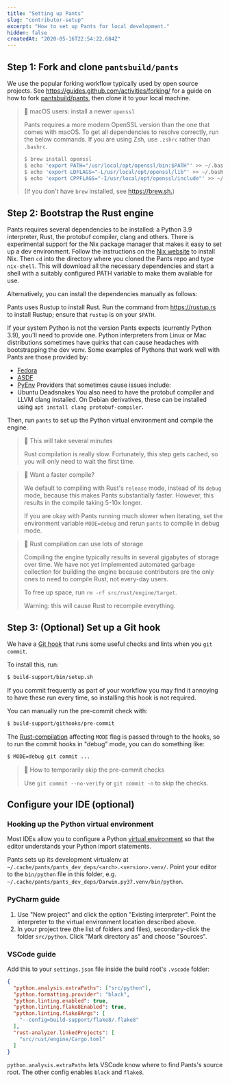 ```yaml
---
title: "Setting up Pants"
slug: "contributor-setup"
excerpt: "How to set up Pants for local development."
hidden: false
createdAt: "2020-05-16T22:54:22.684Z"
---
```

Step 1: Fork and clone `pantsbuild/pants`
-----------------------------------------

We use the popular forking workflow typically used by open source projects. See <https://guides.github.com/activities/forking/> for a guide on how to fork [pantsbuild/pants](https://github.com/pantsbuild/pants), then clone it to your local machine.

> 🚧 macOS users: install a newer `openssl`
> 
> Pants requires a more modern OpenSSL version than the one that comes with macOS. To get all dependencies to resolve correctly, run the below commands. If you are using Zsh, use `.zshrc` rather than `.bashrc`.
> 
> ```bash
> $ brew install openssl
> $ echo 'export PATH="/usr/local/opt/openssl/bin:$PATH"' >> ~/.bashrc
> $ echo 'export LDFLAGS="-L/usr/local/opt/openssl/lib"' >> ~/.bashrc
> $ echo 'export CPPFLAGS="-I/usr/local/opt/openssl/include"' >> ~/.bashrc
> ```
> 
> (If you don't have `brew` installed, see <https://brew.sh.>)

Step 2: Bootstrap the Rust engine
---------------------------------

Pants requires several dependencies to be installed: a Python 3.9 interpreter, Rust, the protobuf compiler, clang and others. There is experimental support for the Nix package manager that makes it easy to set up a dev environment. Follow the instructions on the [Nix website](https://nixos.org/download.html) to install Nix. Then `cd` into the directory where you cloned the Pants repo and type `nix-shell`. This will download all the necessary dependencies and start a shell with a suitably configured PATH variable to make them available for use.

Alternatively, you can install the dependencies manually as follows:

Pants uses Rustup to install Rust. Run the command from <https://rustup.rs> to install Rustup; ensure that `rustup` is on your `$PATH`.

If your system Python is not the version Pants expects (currently Python 3.9), you'll need to provide one.  Python interpreters from Linux or Mac distributions sometimes have quirks that can cause headaches with bootstrapping the dev venv.  Some examples of Pythons that work well with Pants are those provided by:
- [Fedora](https://packages.fedoraproject.org/pkgs/python3.9/python3.9/)
- [ASDF](https://github.com/asdf-community/asdf-python)
- [PyEnv](https://github.com/pyenv/pyenv)
Providers that sometimes cause issues include:
- Ubuntu Deadsnakes
You also need to have the protobuf compiler and LLVM clang installed. On Debian derivatives, these can be installed using `apt install clang protobuf-compiler`.

Then, run `pants` to set up the Python virtual environment and compile the engine.

> 🚧 This will take several minutes
> 
> Rust compilation is really slow. Fortunately, this step gets cached, so you will only need to wait the first time.

> 📘 Want a faster compile?
> 
> We default to compiling with Rust's `release` mode, instead of its `debug` mode, because this makes Pants substantially faster.  However, this results in the compile taking 5-10x longer.
> 
> If you are okay with Pants running much slower when iterating, set the environment variable `MODE=debug` and rerun `pants` to compile in debug mode.

> 🚧 Rust compilation can use lots of storage
> 
> Compiling the engine typically results in several gigabytes of storage over time. We have not yet implemented automated garbage collection for building the engine because contributors are the only ones to need to compile Rust, not every-day users.
> 
> To free up space, run `rm -rf src/rust/engine/target`.
> 
> Warning: this will cause Rust to recompile everything.


Step 3: (Optional) Set up a Git hook
------------------------------------

We have a [Git hook](https://git-scm.com/book/en/v2/Customizing-Git-Git-Hooks) that runs some useful checks and lints when you `git commit`.

To install this, run:

```bash
$ build-support/bin/setup.sh
```

If you commit frequently as part of your workflow you may find it annoying to have these run every time, so installing this hook is not required.

You can manually run the pre-commit check with:

```bash
$ build-support/githooks/pre-commit
```

The [Rust-compilation](doc:contributions-rust) affecting `MODE` flag is passed through to the hooks, so to run the commit hooks in "debug" mode, you can do something like:

```bash
$ MODE=debug git commit ...
```

> 📘 How to temporarily skip the pre-commit checks
> 
> Use `git commit --no-verify` or `git commit -n` to skip the checks.

Configure your IDE (optional)
-----------------------------

### Hooking up the Python virtual environment

Most IDEs allow you to configure a Python [virtual environment](https://docs.python.org/3/tutorial/venv.html) so that the editor understands your Python import statements. 

Pants sets up its development virtualenv at `~/.cache/pants/pants_dev_deps/<arch>.<version>.venv/`. Point your editor to the `bin/python` file in this folder, e.g. `~/.cache/pants/pants_dev_deps/Darwin.py37.venv/bin/python`.

### PyCharm guide

1. Use "New project" and click the option "Existing interpreter". Point the interpreter to the virtual environment location described above.
2. In your project tree (the list of folders and files), secondary-click the folder `src/python`. Click "Mark directory as" and choose "Sources". 

### VSCode guide

Add this to your `settings.json` file inside the build root's `.vscode` folder:

```json settings.json
{
  "python.analysis.extraPaths": ["src/python"],
  "python.formatting.provider": "black",
  "python.linting.enabled": true,  
  "python.linting.flake8Enabled": true,
  "python.linting.flake8Args": [
    "--config=build-support/flake8/.flake8"
  ],
  "rust-analyzer.linkedProjects": [
    "src/rust/engine/Cargo.toml"
  ]
}
```

`python.analysis.extraPaths` lets VSCode know where to find Pants's source root. The other config enables `black` and `flake8`.
